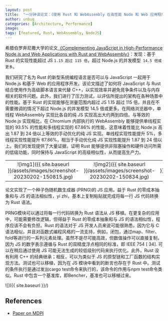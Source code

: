 ```yaml
---
layout: post
title:  "一分钟读论文：《使用 Rust 和 WebAssembly 在高性能 Node 和 Web 应用程序中补充 JavaScript》"
author: unbug
categories: [Architecture, Performance]
image: 
tags: [featured, Rust, WebAssembly, NodeJS]
---
```

希腊伯罗奔尼撒大学的论文[《Complementing JavaScript in High-Performance Node.js and Web Applications with Rust and WebAssembly》][paper1-url]：发现：基于 Rust 的实现性能超过 JS `1.15 超过 115 倍`，超过 Node.js 的并发模型` 14.5 倍或更多`。

我们研究了名为 Rust 的新型系统编程语言是否可以与 JavaScript 一起用于 Node.js 和基于 Web 的应用程序开发。该论文描述了如何将 JavaScript 与 Rust 结合使用作为高级脚本语言来代替 C++，以实现效率并避免竞争条件以及与内存相关的软件问题。此外，我们进行了压力测试，以评估所提出的架构在各种场景中的性能。基于 Rust 的实现能够在测量范围内超过 JS 1.15 超过 115 倍，并且在不需要微调的情况下超过 Node.js 的并发模型 14.5 倍或更多。在网络浏览器中，单线程 WebAssembly 实现比各自的纯 JS 实现高出大约两到四倍。与等效的 Node.js 实现相比，在 Chromium 内部执行的 WebAssembly 能够提供单线程实现的 93.5% 的性能和多线程实现的 67.86% 的性能，这意味着性能比 Node.js 高出 1.87 到 24 倍以上等效的手动优化的纯 JS 实现。单线程实现性能提升 5%，多线程实现性能提升 67.86%，相当于手动优化纯 JS 实现性能提升 1.87 到 24 倍以上。我们的发现提供了大量证据，证明 Rust 能够提供非阻塞操作和硬件访问所需的低级功能，同时保持与 JavaScript 的高级相似性，从而提高生产力。

|                                       |                                       |                                       |
|:-------------------------------------:|:-------------------------------------:|:-------------------------------------:|
|![img1]({{ site.baseurl }}/assets/images/screenshot-20230202-150815.jpg)| ![img2]({{ site.baseurl }}/assets/images/screenshot-20230202-150834.jpg) | ![img2]({{ site.baseurl }}/assets/images/screenshot-20230202-150848.jpg) |

论文实现了一个种子伪随机数生成器 (PRNG)的 JS 应用。益于 Rust 的零成本抽象和与 JS 的语法相似性，yi zhi，基本上复制粘贴就完成将每一行 JS 代码转换为 Rust 语法。

PRNG模块可以通过将每一行代码转换为 Rust 语法从 JS 移植。在更复杂的应用中，可能需要修改逻辑，但得益于 Rust 的零成本抽象和与 JS 的语法相似性，程序应该不会有负担。Rust 的语法对于 JS 开发人员来说可能很熟悉，因为它与 C 语法相似，并且对函数式编程风格的一流支持，例如，闭包，通过map、filter、fold等进行的一系列元素处理。虽然不是尽可能高效，但数值操作可以直接复制，因为 JS 的数字表示遵循与 Rust 的双精度浮点相同的标准，即 IEEE 754 [ 34]. 可以在稍后通过使用 JS 可能无法生成的较低级别代码来执行优化。此外，Rust 没有利用 C++ 的经典继承；相反，可以为类似于 JS 的原型链和工厂函数的结构实现方法。测试也可以移植，因为在 JS 模块中看到的断言也存在于 Rust 中。测试的条件执行是通过发出cargo test命令来执行的，该命令的作用与npm test命令类似。Rust 中包含一个基准库，即Bencher，基准也可以移植过来。


![]({{ site.baseurl }}/)

## References
- [Paper on MDPI][links-1]


[paper1-url]: https://www.mdpi.com/2079-9292/11/19/3217/pdf?version=1665474262
[links-1]: https://www.mdpi.com/2079-9292/11/19/3217